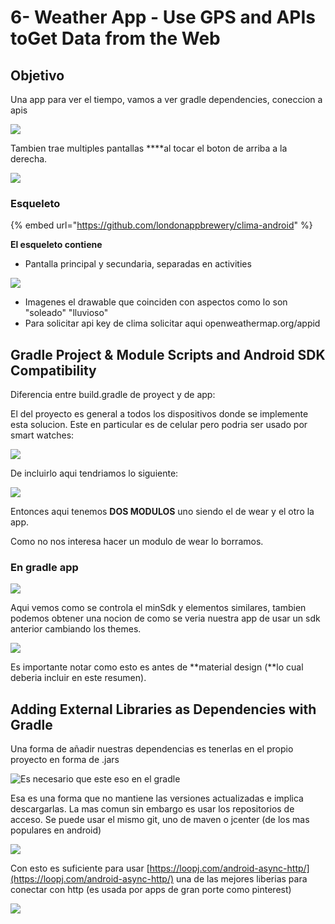 # 6- Weather App - Use GPS and APIs toGet Data from the Web

## Objetivo

Una app para ver el tiempo, vamos a ver gradle dependencies, coneccion a apis

![](../../.gitbook/assets/imagen%20%28866%29.png)

Tambien trae multiples pantallas ****al tocar el boton de arriba a la derecha.

![](../../.gitbook/assets/imagen%20%28843%29.png)

### Esqueleto

{% embed url="https://github.com/londonappbrewery/clima-android" %}

**El esqueleto contiene**

* Pantalla principal y secundaria, separadas en activities

![](../../.gitbook/assets/imagen%20%28831%29.png)

* Imagenes el drawable que coinciden con aspectos como lo son "soleado" "lluvioso"
* Para solicitar api key de clima solicitar aqui openweathermap.org/appid

## Gradle Project & Module Scripts and Android SDK Compatibility

Diferencia entre build.gradle de proyect y de app:

El del proyecto es general a todos los dispositivos donde se implemente esta solucion. Este en particular es de celular pero podria ser usado por smart watches:

![](../../.gitbook/assets/imagen%20%28868%29.png)

De incluirlo aqui tendriamos lo siguiente:

![](../../.gitbook/assets/imagen%20%28846%29.png)

Entonces aqui tenemos **DOS MODULOS** uno siendo el de wear y el otro la app. 

Como no nos interesa hacer un modulo de wear lo borramos.

### En gradle app 

![](../../.gitbook/assets/imagen%20%28862%29.png)

Aqui vemos como se controla el minSdk y elementos similares, tambien podemos obtener una nocion de como se veria nuestra app de usar un sdk anterior cambiando los themes.

![](../../.gitbook/assets/imagen%20%28865%29.png)

Es importante notar como esto es antes de **material design \(**lo cual deberia incluir en este resumen\).

## Adding External Libraries as Dependencies with Gradle

Una forma de añadir nuestras dependencias es tenerlas en el propio proyecto en forma de .jars

![Es necesario que este eso en el gradle](../../.gitbook/assets/imagen%20%28826%29.png)

Esa es una forma que no mantiene las versiones actualizadas e implica descargarlas. La mas comun sin embargo es usar los repositorios de acceso. Se puede usar el mismo git, uno de maven o jcenter \(de los mas populares en android\)

![](../../.gitbook/assets/imagen%20%28847%29.png)

Con esto es suficiente para usar [https://loopj.com/android-async-http/](https://loopj.com/android-async-http/) una de las mejores liberias para conectar con http \(es usada por apps de gran porte como pinterest\)

![](../../.gitbook/assets/imagen%20%28828%29.png)
























